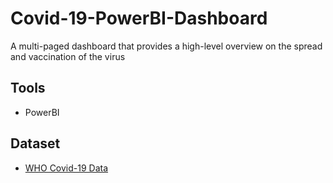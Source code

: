 # Covid-19-PowerBI-Dashboard
A multi-paged dashboard that provides a high-level overview on the spread and vaccination of the virus

## Tools
- PowerBI
## Dataset
- [WHO Covid-19 Data](https://covid19.who.int/data)

